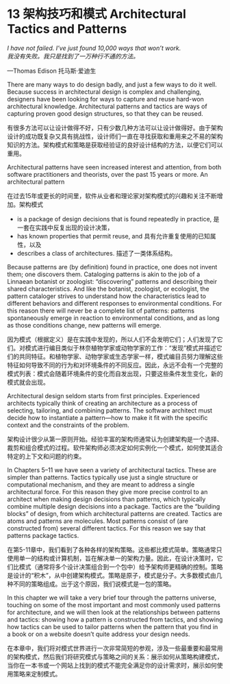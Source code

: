13 架构技巧和模式 Architectural Tactics and Patterns
===

<!--https://blog.csdn.net/susemm/article/details/122812067-->

_I have not failed. I’ve just found 10,000 ways that won’t work._  
_我没有失败。我只是找到了一万种行不通的方法。_

—Thomas Edison 托马斯·爱迪生

There are many ways to do design badly, and just a few ways to do it well. Because success in architectural design is complex and challenging, designers have been looking for ways to capture and reuse hard-won architectural knowledge. Architectural patterns and tactics are ways of capturing proven good design structures, so that they can be reused.

有很多方法可以让设计做得不好，只有少数几种方法可以让设计做得好。由于架构设计的成功既复杂又具有挑战性，设计师们一直在寻找获取和重用来之不易的架构知识的方法。架构模式和策略是获取经验证的良好设计结构的方法，以便它们可以重用。

Architectural patterns have seen increased interest and attention, from both software practitioners and theorists, over the past 15 years or more. An architectural pattern

在过去15年或更长的时间里，软件从业者和理论家对架构模式的兴趣和关注不断增加。架构模式

* is a package of design decisions that is found repeatedly in practice,
   是一套在实践中反复出现的设计决策，
* has known properties that permit reuse, and
   具有允许重复使用的已知属性，以及
* describes a class of architectures.
   描述了一类体系结构。

Because patterns are (by definition) found in practice, one does not invent them; one discovers them. Cataloging patterns is akin to the job of a Linnaean botanist or zoologist: “discovering” patterns and describing their shared characteristics. And like the botanist, zoologist, or ecologist, the pattern cataloger strives to understand how the characteristics lead to different behaviors and different responses to environmental conditions. For this reason there will never be a complete list of patterns: patterns spontaneously emerge in reaction to environmental conditions, and as long as those conditions change, new patterns will emerge.

因为模式（根据定义）是在实践中发现的，所以人们不会发明它们；人们发现了它们。对模式进行编目类似于林奈植物学家或动物学家的工作：“发现”模式并描述它们的共同特征。和植物学家、动物学家或生态学家一样，模式编目员努力理解这些特征如何导致不同的行为和对环境条件的不同反应。因此，永远不会有一个完整的模式列表：模式会随着环境条件的变化而自发出现，只要这些条件发生变化，新的模式就会出现。

Architectural design seldom starts from first principles. Experienced architects typically think of creating an architecture as a process of selecting, tailoring, and combining patterns. The software architect must decide how to instantiate a pattern—how to make it fit with the specific context and the constraints of the problem.

架构设计很少从第一原则开始。经验丰富的架构师通常认为创建架构是一个选择、裁剪和组合模式的过程。软件架构师必须决定如何实例化一个模式，如何使其适合特定的上下文和问题的约束。

In Chapters 5–11 we have seen a variety of architectural tactics. These are simpler than patterns. Tactics typically use just a single structure or computational mechanism, and they are meant to address a single architectural force. For this reason they give more precise control to an architect when making design decisions than patterns, which typically combine multiple design decisions into a package. Tactics are the “building blocks” of design, from which architectural patterns are created. Tactics are atoms and patterns are molecules. Most patterns consist of (are constructed from) several different tactics. For this reason we say that patterns package tactics.

在第5-11章中，我们看到了各种各样的架构策略。这些都比模式简单。策略通常只使用单一的结构或计算机制，旨在解决单一的架构力量。因此，在设计决策时，它们比模式（通常将多个设计决策组合到一个包中）给予架构师更精确的控制。策略是设计的“积木”，从中创建架构模式。策略是原子，模式是分子。大多数模式由几种不同的策略组成。出于这个原因，我们说模式是一包的策略。

In this chapter we will take a very brief tour through the patterns universe, touching on some of the most important and most commonly used patterns for architecture, and we will then look at the relationships between patterns and tactics: showing how a pattern is constructed from tactics, and showing how tactics can be used to tailor patterns when the pattern that you find in a book or on a website doesn’t quite address your design needs.

在本章中，我们将对模式世界进行一次非常简短的参观，涉及一些最重要和最常用的架构模式，然后我们将研究模式与策略之间的关系：展示如何从策略构建模式，当你在一本书或一个网站上找到的模式不能完全满足你的设计需求时，展示如何使用策略来定制模式。
